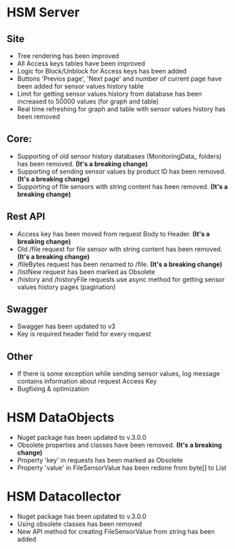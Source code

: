 # HSM Server

## Site

* Tree rendering has been improved
* All Access keys tables have been improved
* Logic for Block/Unblock for Access keys has been added
* Buttons 'Previos page', 'Next page' and number of current page have been added for sensor values history table
* Limit for getting sensor values history from database has been increased to 50000 values (for graph and table)
* Real time refreshing for graph and table with sensor values history has been removed

## Core:

* Supporting of old sensor history databases (MonitoringData_ folders) has been removed. **(It's a breaking change)**
* Supporting of sending sensor values by product ID has been removed. **(It's a breaking change)**
* Supporting of file sensors with string content has been removed. **(It's a breaking change)**

## Rest API

* Access key has been moved from request Body to Header. **(It's a breaking change)**
* Old /file request for file sensor with string content has been removed. **(It's a breaking change)**
* /fileBytes request has been renamed to /file. **(It's a breaking change)**
* /listNew request has been marked as Obsolete
* /history and /historyFile requests use async method for getting sensor values history pages (pagination)

## Swagger

* Swagger has been updated to v3
* Key is required header field for every request

## Other

* If there is some exception while sending sensor values, log message contains information about request Access Key
* Bugfixing & optimization

# HSM DataObjects

* Nuget package has been updated to v.3.0.0
* Obsolete properties and classes have been removed. **(It's a breaking change)**
* Property 'key' in requests has been marked as Obsolete
* Property 'value' in FileSensorValue has been redone from byte[] to List<byte>

# HSM Datacollector

* Nuget package has been updated to v.3.0.0
* Using obsolete classes has been removed
* New API method for creating FileSensorValue from string has been added